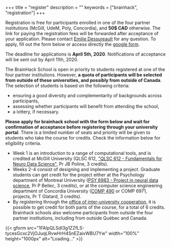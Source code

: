 +++
title = "register"
description = ""
keywords = ["brainhack", "registration"]
+++

Registration is free for participants enrolled in one of the four partner institutions (McGill, UdeM, Poly, Concordia), and **50$ CAD** otherwise. The link for paying the registration fees will be forwarded after acceptance of your application. Please contact [Emilie Dessureault](mailto:emilie.dessureault@criugm.qc.ca) for any question. To apply, fill out the form below or access directly the [google form](https://forms.gle/adrzs9ztZA69c4rg7).

<div class="alert alert-success text-center" role="alert">The deadline for applications is <b>April 5th, 2020</b>. Notifications of acceptance will be sent out by April 11th, 2020.</div>

The BrainHack School is open in priority to students registered at one of the four partner institutions. However, **a quota of participants will be selected from outside of these universities, and possibly from outside of Canada**. The selection of students is based on the following criteria:

  * ensuring a good diversity and complementarity of backgrounds across participants,
  * assessing whether participants will benefit from attending the school,
  * a lottery, if necessary.

**Please apply for brainhack school with the form below and wait for confirmation of acceptance before registering through your university portal**. There is a limited number of seats and priority will be given to students who take the course for credits. Check the information below for eligibility criteria.

  * Week 1 is an introduction to a range of computational tools, and is credited at McGill University (QLSC 612, ["QLSC 612 - Fundamentals for Neuro Data Science"](https://www.mcgill.ca/study/2019-2020/courses/qlsc-612), Pr JB Poline, 3 credits).
  * Weeks 2-4 consist of designing and implementing a project. Graduate students can get credit for the project either at the Psychology department of Montreal University ([PSY 6983 - Project in neural data science](https://admission.umontreal.ca/cours-et-horaires/cours/psy-6983/), Pr P Bellec, 3 credits), or at the computer science engineering department of Concordia University ([COMP 490](http://www.concordia.ca/academics/undergraduate/calendar/current/sec71/71-70.html) or COMP 6971, projects, Pr T Glatard, 3 credits).
 * By registering through the [office of inter-university cooperation](http://www.bci-qc.ca/en/), it is possible to get credit for both parts of the course, for a total of 6 credits. Brainhack schools also welcome participants from outside the four partner institutions, including from outside Québec and Canada.

{{< gform src="1FAIpQLSdI3g1ZZfLS-tycesGcxc2VjOJuqLRvwHrH4SnEZaivWBU7Yw" width="100%" height="1000px" alt="Loading..." >}}
